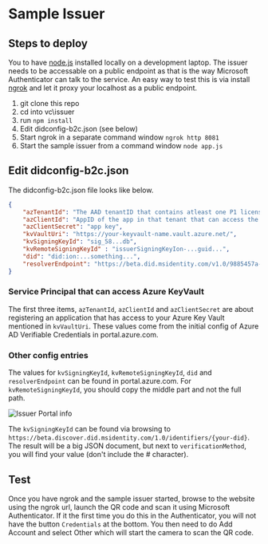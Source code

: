 # Sample Issuer

## Steps to deploy

You to have [node.js](https://nodejs.org/en/download/) installed locally on a development laptop.
The issuer needs to be accessable on a public endpoint as that is the way Microsoft Authenticator can talk to the service. An easy way to test this is via install [ngrok](https://ngrok.com/download) and let it proxy your localhost as a public endpoint.

1. git clone this repo
1. cd into vc\issuer
1. run `npm install`
1. Edit didconfig-b2c.json (see below)
1. Start ngrok in a separate command window `ngrok http 8081`
1. Start the sample issuer from a command window `node app.js` 

## Edit didconfig-b2c.json

The didconfig-b2c.json file looks like below.

```json
{
    "azTenantId": "The AAD tenantID that contains atleast one P1 license",
    "azClientId": "AppID of the app in that tenant that can access the KeyVault",
    "azClientSecret": "app key",
    "kvVaultUri": "https://your-keyvault-name.vault.azure.net/",
    "kvSigningKeyId": "sig_58...db",
    "kvRemoteSigningKeyId" : "issuerSigningKeyIon-...guid...",
    "did": "did:ion:...something...",
    "resolverEndpoint": "https://beta.did.msidentity.com/v1.0/9885457a-2026-4e2c-a47e-32ff52ea0b8d/verifiableCredential/contracts/YourtenantMembership"
}
```

### Service Principal that can access Azure KeyVault
The first three items, `azTenantId`, `azClientId` and `azClientSecret` are about registering an application that has access to your Azure Key Vault mentioned in `kvVaultUri`. These values come from the initial config of Azure AD Verifiable Credentials in portal.azure.com.

### Other config entries
The values for `kvSigningKeyId`, `kvRemoteSigningKeyId`, `did` and `resolverEndpoint` can be found in portal.azure.com. For `kvRemoteSigningKeyId`, you should copy the middle part and not the full path.

![Issuer Portal info](/media/issuer-config-json.png)

The `kvSigningKeyId` can be found via browsing to `https://beta.discover.did.msidentity.com/1.0/identifiers/{your-did}`. The result will be a big JSON document, but next to `verificationMethod`, you will find your value (don't include the # character). 

## Test

Once you have ngrok and the sample issuer started, browse to the website using the ngrok url, launch the QR code and scan it using Microsoft Authenticator. If it the first time you do this in the Authenticator, you will not have the button `Credentials` at the bottom. You then need to do Add Account and select Other which will start the camera to scan the QR code.
